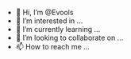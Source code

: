 - 👋 Hi, I’m @Evools
- 👀 I’m interested in ...
- 🌱 I’m currently learning ...
- 💞️ I’m looking to collaborate on ...
- 📫 How to reach me ...
<!---
Evools/Evools is a ✨ special ✨ repository because its `README.md` (this file) appears on your GitHub profile.
You can click the Preview link to take a look at your changes.
--->
